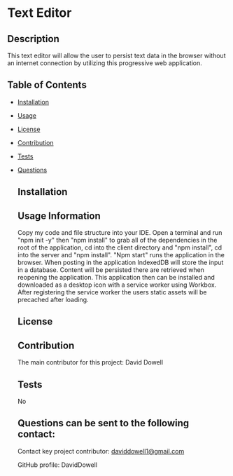 
  # Text Editor


  ## Description
  This text editor will allow the user to persist text data in the browser without an internet connection by utilizing this progressive web application.

  ## Table of Contents
  
* [Installation](#installation)
* [Usage](#usage)
* [License](#license)
* [Contribution](#contribution)
* [Tests](#tests)
* [Questions](#questions)
      

  ## Installation
  
  

  ## Usage Information
  Copy my code and file structure into your IDE. Open a terminal and run "npm init -y" then "npm install" to grab all of the dependencies in the root of the application, cd into the client directory and "npm install", cd into the server and "npm install". "Npm start" runs the application in the browser. When posting in the application IndexedDB will store the input in a database. Content will be persisted there are retrieved when reopening the application. This application then can be installed and downloaded as a desktop icon with a service worker using Workbox. After registering the service worker the users static assets will be precached after loading.

  ## License 
  

  ## Contribution
  The main contributor for this project: David Dowell

  ## Tests
  No

  ## Questions can be sent to the following contact:
  Contact key project contributor: daviddowell1@gmail.com

  GitHub profile: DavidDowell
